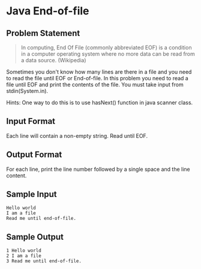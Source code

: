 # Java End-of-file

## Problem Statement

> In computing, End Of File (commonly abbreviated EOF) is a condition in a computer operating system where no more data can be read from a data source. (Wikipedia)

Sometimes you don't know how many lines are there in a file and you need to read the file until EOF or End-of-file. In this problem you need to read a file until EOF and print the contents of the file. You must take input from stdin(System.in).

Hints: One way to do this is to use hasNext() function in java scanner class.

## Input Format

Each line will contain a non-empty string. Read until EOF.

## Output Format

For each line, print the line number followed by a single space and the line content.

## Sample Input
```
Hello world
I am a file
Read me until end-of-file.
```
## Sample Output
```
1 Hello world
2 I am a file
3 Read me until end-of-file.
```
